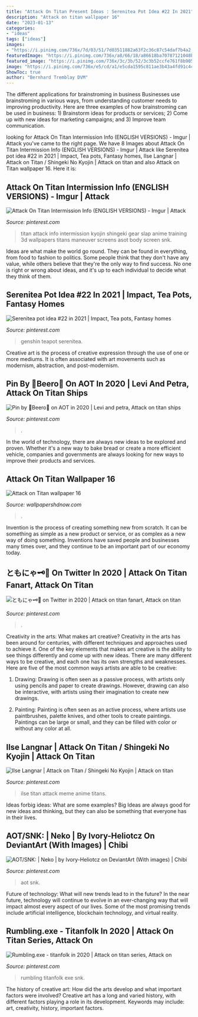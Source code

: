 ```yaml
---
title: "Attack On Titan Present Ideas : Serenitea Pot Idea #22 In 2021"
description: "Attack on titan wallpaper 16"
date: "2023-01-13"
categories:
- "ideas"
tags: ["ideas"]
images:
- "https://i.pinimg.com/736x/7d/03/51/7d03511882a63f2c36c87c54daf7b4a2.jpg"
featuredImage: "https://i.pinimg.com/736x/a8/66/18/a86618ba70787121048bc21061d7c9dd.jpg"
featured_image: "https://i.pinimg.com/736x/3c/3b/52/3c3b52ccfe761f8b905d24c86d3a2d8f.jpg"
image: "https://i.pinimg.com/736x/e5/cd/a1/e5cda1595c811ae3b43a4fd91c4ce992--shingeki-no-kyojin-meme.jpg"
ShowToc: true
author: "Bernhard Tremblay DVM"
---
```



The different applications for brainstroming in business
Businesses use brainstroming in various ways, from understanding customer needs to improving productivity. Here are three examples of how brainstroming can be used in business: 1) Brainstorm ideas for products or services; 2) Come up with new ideas for marketing campaigns; and 3) Improve team communication.

	

		
looking for Attack On Titan Intermission Info (ENGLISH VERSIONS) - Imgur | Attack you've came to the right page. We have 8 Images about Attack On Titan Intermission Info (ENGLISH VERSIONS) - Imgur | Attack like Serenitea pot idea #22 in 2021 | Impact, Tea pots, Fantasy homes, Ilse Langnar | Attack on Titan / Shingeki No Kyojin | Attack on titan and also Attack on Titan wallpaper 16. Here it is:
		
    
## Attack On Titan Intermission Info (ENGLISH VERSIONS) - Imgur | Attack

<img loading=lazy src="https://i.pinimg.com/736x/12/e5/2c/12e52cf410f01637a7aae4aa455e3ebb.jpg" onerror="this.onerror=null;this.src='https://tse2.mm.bing.net/th?id=OIP.ZP0xJzQFt3V1-z3TBofEqgHaEJ&amp;pid=15.1';" alt="Attack On Titan Intermission Info (ENGLISH VERSIONS) - Imgur | Attack">

_Source: pinterest.com_

>titan attack info intermission kyojin shingeki gear slap anime training 3d wallpapers titans maneuver screens asot body screen snk. 

	

Ideas are what make the world go round. They can be found in everything, from food to fashion to politics. Some people think that they don't have any value, while others believe that they're the only way to find success. No one is right or wrong about ideas, and it's up to each individual to decide what they think of them.

    
## Serenitea Pot Idea #22 In 2021 | Impact, Tea Pots, Fantasy Homes

<img loading=lazy src="https://i.pinimg.com/736x/7d/03/51/7d03511882a63f2c36c87c54daf7b4a2.jpg" onerror="this.onerror=null;this.src='https://tse3.mm.bing.net/th?id=OIP.rQ68iKkzylw3FiC-DN8BDAHaCo&amp;pid=15.1';" alt="Serenitea pot idea #22 in 2021 | Impact, Tea pots, Fantasy homes">

_Source: pinterest.com_

>genshin teapot serenitea. 

	

Creative art is the process of creative expression through the use of one or more mediums. It is often associated with art movements such as modernism, abstraction, and post-modernism.

    
## Pin By 🌸Beero🌸 On AOT In 2020 | Levi And Petra, Attack On Titan Ships

<img loading=lazy src="https://i.pinimg.com/736x/ac/e1/f3/ace1f31adcb1ea3423c5dfd53d68cd56.jpg" onerror="this.onerror=null;this.src='https://tse3.mm.bing.net/th?id=OIP.clOoNnBsSmkx4KPW59evfgHaKd&amp;pid=15.1';" alt="Pin by 🌸Beero🌸 on AOT in 2020 | Levi and petra, Attack on titan ships">

_Source: pinterest.com_

>. 

	

In the world of technology, there are always new ideas to be explored and proven. Whether it's a new way to bake bread or create a more efficient vehicle, companies and governments are always looking for new ways to improve their products and services.

    
## Attack On Titan Wallpaper 16

<img loading=lazy src="https://wallpapershdnow.com/images/anime/action/attack-on-titan/attack-on-titan-wallpaper-16.jpg" onerror="this.onerror=null;this.src='https://tse3.mm.bing.net/th?id=OIP.rhDTiCQF5n255sH0_8o18QHaEK&amp;pid=15.1';" alt="Attack on Titan wallpaper 16">

_Source: wallpapershdnow.com_

>. 

	

Invention is the process of creating something new from scratch. It can be something as simple as a new product or service, or as complex as a new way of doing something. Inventions have saved people and businesses many times over, and they continue to be an important part of our economy today.

    
## ともにゃ🗝🧣 On Twitter In 2020 | Attack On Titan Fanart, Attack On Titan

<img loading=lazy src="https://i.pinimg.com/736x/e0/a6/62/e0a66211102157cff94acb202e7355e0.jpg" onerror="this.onerror=null;this.src='https://tse3.mm.bing.net/th?id=OIP.yaYUaiN_K99E9SDUaDRzRAHaKd&amp;pid=15.1';" alt="ともにゃ🗝🧣 on Twitter in 2020 | Attack on titan fanart, Attack on titan">

_Source: pinterest.com_

>. 

	

Creativity in the arts: What makes art creative?
Creativity in the arts has been around for centuries, with different techniques and approaches used to achieve it. One of the key elements that makes art creative is the ability to see things differently and come up with new ideas. There are many different ways to be creative, and each one has its own strengths and weaknesses. Here are five of the most common ways artists are able to be creative: 
1. Drawing: Drawing is often seen as a passive process, with artists only using pencils and paper to create drawings. However, drawing can also be interactive, with artists using their imagination to create new drawings.

2. Painting: Painting is often seen as an active process, where artists use paintbrushes, palette knives, and other tools to create paintings. Paintings can be large or small, and they can be filled with color or without any color at all.

    
## Ilse Langnar | Attack On Titan / Shingeki No Kyojin | Attack On Titan

<img loading=lazy src="https://i.pinimg.com/736x/e5/cd/a1/e5cda1595c811ae3b43a4fd91c4ce992--shingeki-no-kyojin-meme.jpg" onerror="this.onerror=null;this.src='https://tse3.mm.bing.net/th?id=OIP.Jice53U1JC6HKO5moP0degHaF6&amp;pid=15.1';" alt="Ilse Langnar | Attack on Titan / Shingeki No Kyojin | Attack on titan">

_Source: pinterest.com_

>ilse titan attack meme anime titans. 

	

Ideas forbig ideas: What are some examples?
Big Ideas are always good for new ideas and thinking, but they can also be something that everyone has in their lives.

    
## AOT/SNK: | Neko | By Ivory-Heliotcz On DeviantArt (With Images) | Chibi

<img loading=lazy src="https://i.pinimg.com/736x/3c/3b/52/3c3b52ccfe761f8b905d24c86d3a2d8f.jpg" onerror="this.onerror=null;this.src='https://tse3.mm.bing.net/th?id=OIP.cZXHQMsjqbtvJx1r0yZZ9AHaJ3&amp;pid=15.1';" alt="AOT/SNK: | Neko | by Ivory-Heliotcz on DeviantArt (With images) | Chibi">

_Source: pinterest.com_

>aot snk. 

	

Future of technology: What will new trends lead to in the future?
In the near future, technology will continue to evolve in an ever-changing way that will impact almost every aspect of our lives. Some of the most promising trends include artificial intelligence, blockchain technology, and virtual reality.

    
## Rumbling.exe - Titanfolk In 2020 | Attack On Titan Series, Attack On

<img loading=lazy src="https://i.pinimg.com/736x/a8/66/18/a86618ba70787121048bc21061d7c9dd.jpg" onerror="this.onerror=null;this.src='https://tse2.mm.bing.net/th?id=OIP.b5TCiqYLWH2vMVWeeO7-TwHaNK&amp;pid=15.1';" alt="Rumbling.exe - titanfolk in 2020 | Attack on titan series, Attack on">

_Source: pinterest.com_

>rumbling titanfolk exe snk. 

	

The history of creative art: How did the arts develop and what important factors were involved?
Creative art has a long and varied history, with different factors playing a role in its development. Keywords may include: art, creativity, history, important factors.

